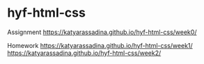 # hyf-html-css

Assignment
https://katyarassadina.github.io/hyf-html-css/week0/

Homework
https://katyarassadina.github.io/hyf-html-css/week1/
https://katyarassadina.github.io/hyf-html-css/week2/
